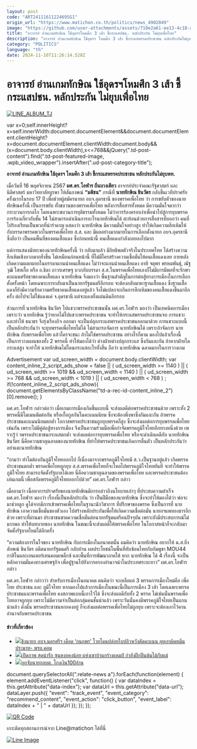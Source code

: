 ```yaml
---
layout: post
code: "ART2411161122469SG1"
origin_url: "https://www.matichon.co.th/politics/news_4902049"
image: "https://github.com/user-attachments/assets/710e2a61-ee13-4c18-a73a-42c658f786d8"
title: "อาจารย์ อ่านเกมทักษิณ ใช้อุดรฯโหมศึก 3 เส้า ชี้กระแสปชน. หลักประกัน ไม่ยุบเพื่อไทย"
description: "อาจารย์ อ่านเกมทักษิณ ใช้อุดรฯ โหมศึก 3 เส้า ชี้กระแสพรรคประชาชน หลักประกันไม่ยุบพท."
category: "POLITICS"
language: "th"
date: 2024-11-16T11:26:14.528Z
---
```


# อาจารย์ อ่านเกมทักษิณ ใช้อุดรฯโหมศึก 3 เส้า ชี้กระแสปชน. หลักประกัน ไม่ยุบเพื่อไทย

[![](https://www.matichon.co.th/wp-content/uploads/2024/11/LINE_ALBUM_TJ.jpg "LINE_ALBUM_TJ")](https://www.matichon.co.th/wp-content/uploads/2024/11/LINE_ALBUM_TJ.jpg)

var x=0;self.innerHeight?x=self.innerWidth:document.documentElement&&document.documentElement.clientHeight?x=document.documentElement.clientWidth:document.body&&(x=document.body.clientWidth),x<=768&&jQuery(".td-post-content").find(".td-post-featured-image, .wpb\_video\_wrapper").insertAfter(".ud-post-category-title");

**อาจารย์ อ่านเกมทักษิณ ใช้อุดรฯ โหมศึก 3 เส้า ชี้กระแสพรรคประชาชน หลักประกันไม่ยุบพท.**

เมื่อวันที่ 16 พฤศจิกายน 2567 **ผศ.ดร.โอฬาร ถิ่นบางเตียว** อาจารย์ประจำคณะรัฐศาสตร์ และนิติศาสตร์ มหาวิทยาลัยบูรพา ให้สัมภาษณ์ **“มติชน”** กรณีที่ **นายทักษิณ ชินวัตร** กลับขึ้นเวทีปราศรัยครั้งแรกในรอบ 17 ปี เพื่อช่วยผู้สมัครนายก อบจ.อุดรธานี ของพรรคเพื่อไทย ว่า การขยับตัวของนายทักษิณครั้งนี้ เป็นการขยับ ทั้งขบวนของพรรคเพื่อไทย พลังการสื่อสารทั้งหมด มีความมั่นใจมากว่ากระบวนการกลไก โดยเฉพาะขบวนการยุติธรรมทั้งหมด ไม่ว่าการร้องครอบงำเพื่อนำไปสู่การยุบพรรค การร้องเกี่ยวกับชั้น 14 ไม่สามารถดำเนินการอะไรนายทักษิณได้ สะท้อนด้วยการสื่อสารที่บอกว่า คนที่ไปร้องเรียนเป็นพวกที่น่ารำคาญ แสดงว่า นายทักษิณ มีความมั่นใจอย่างสูง ทำให้เกิดความฮึกเหิมให้กับบรรดาพรรคพวกในพรรคเพื่อไทย ส.ส. และ มีผลอย่างมากมายในการเลือกตั้งนายก อบจ.อุดรธานี ซึ่งถือว่า เป็นคนพื้นที่ของคนเสื้อแดง ซึ่งก่อนหน้านี้ คนเสื้อแดงกำลังถอยลงไปมาก

แต่การแสดงนัยยะของนายทักษิณครั้งนี้ ว่า กลับมาแล้ว มีอิทธิพลตัวจริงในประเทศไทย ได้สร้างความฮึกเหิมเชิงบวกมากยิ่งขึ้น ไม่เหมือนก่อนหน้านี้ ที่ไม่มีใครสร้างความเชื่อมั่นให้คนเสื้อแดงเลย ภายหลังเกิดความแตกแยกในบรรดาแกนนำคนเสื้อแดง ไม่ว่าจะแกนนำคนเสื้อแดง อาทิ จตุพร พรหมพันธุ์, ณัฐวุฒิ ใสยเกื้อ หรือ อ.ธิดา ถาวรเศรษฐ บวกกับบรรดา ส.ส.ในพรรคเพื่อไทยเองก็ไม่มีบารมีพอที่จะรักษาคะแนนศรัทธาของคนเสื้อแดง นายทักษิณ จึงมองว่า พื้นฐานสำคัญในการต่อสู้ทางการเมืองในการเลือกตั้งครั้งหน้า โดยเฉพาะการกลับมาเป็นนายกรัฐมนตรีอีกรอบ จะต้องกลับมาหาฐานเสื้อแดง ซึ่งฐานเสื้อแดงก็ยังมีความรักความศรัทธาคนเสื้อแดงอยู่แล้ว จึงไม่แปลกจะเกิดการฮึกเหิมของคนเสื้อแดงขึ้นมาอีกครั้ง ต่อไปจะไม่ใช่แดงแค่ จ.อุดรธานี แต่จะแดงทั้งแผ่นดินอีกรอบ

ส่วนการที่ นายทักษิณ ชินวัตร ไปแขวะพรรคประชาชนนั้น ผศ.ดร.โอฬาร มองว่า เป็นเทคนิคการเมือง เพราะว่า นายทักษิณ รู้ว่าหากไม่ไปแขวะพรรคประชาชน จะทำให้กระแสพรรคประชาชนจบ การแขวะ และทำให้ ธนาธร จึงรุ่งเรืองกิจ ออกมา จะเป็นปลุกกระแสพรรคประชาชนออกมาด้วย การแขวะแบบนี้เป็นหลักประกันว่า จะยุบพรรคเพื่อไทยไม่ได้ ไม่สามารถจัดการ นายทักษิณได้ เพราะถ้าจัดการ นายทักษิณ กับพรรคเพื่อไทย แล้วใครจะชนะ ถ้าไม่ใช่พรรคประชาชน อย่างไรก็ตาม มองไปแล้วเรื่องนี้ เป็นการวางแผนของทั้ง 2 พรรคนี้ ทำให้มองได้ว่า ต่างฝ่ายต่างปลุกกระแส ซึ่งกันและกัน ถ้าหากฝ่ายใดกระแสสูง จะทำให้ นายทักษิณไม่โดนกระแสอะไรทั้งสิ้น ถือว่า นายทักษิณ ฉลาดมากในการวางเกม

Advertisement var ud\_screen\_width = document.body.clientWidth; var content\_inline\_2\_script\_ads\_show = false || ( ud\_screen\_width >= 1140 ) || ( ud\_screen\_width >= 1019 && ud\_screen\_width < 1140 ) || ( ud\_screen\_width >= 768 && ud\_screen\_width < 1019 ) || ( ud\_screen\_width < 768 ) ; if(!content\_inline\_2\_script\_ads\_show){ document.getElementsByClassName("td-a-rec-id-content\_inline\_2")\[0\].remove(); }

ผศ.ดร.โอฬาร กล่าวต่อว่า เมื่อเกมการเมืองเกิดขึ้นแบบนี้ จะส่งผลดีต่อพรรคประชาชนด้วย เพราะทั้ง 2 พรรคนี้มีโมเมนตัมต่อกัน หรือเกื้อกูลกันในคะแนนนิยม ซึ่งจะต้องพึ่งพาซึ่งกันและกัน ถ้าพรรคประชาชนคะแนนนิยมตกต่ำ โอกาสพรรคประชาชนถูกยุบพรรคก็สูง ซึ่งจะส่งผลต่อการยุบพรรคเพื่อไทยเช่นกัน เพราะไม่มีคู่ต่อสู้ทางการเมือง จึงเป็นความร่วมมือเพื่อกำจัดพรรคภูมิใจไทยอีกทางหนึ่งด้วย เพราะรู้ว่ าพรรคประชาชนกระแสตกต่ำ จะส่งผลต่อการยุบพรรคเพื่อไทย หรือจะดำเนินคดีกับ นายทักษิณ ชินวัตร นี่คือความชาญฉลาดของนายทักษิณ ที่ทำให้พรรคประชาชนเกิดการตื่นตัว เป็นหลักประกันว่าอย่าแตะนายทักษิณ

“ถามว่า ทำไมต้องกันภูมิใจไทยออกไป ก็เนื่องมาจากพรรคภูมิใจไทยมี ส.ว.เป็นฐานอยู่แล้ว เกิดพรรคประชาชนตกต่ำ พรรคเพื่อไทยถูกยุบ ส.ส.พรรคเพื่อไทยก็จะไหลไปพรรคภูมิใจไทยทันที จะทำให้พรรคภูมิใจไทย สามารถจัดตั้งรัฐบาลได้เลย นี่คือความชาญฉลาดของพรรคเพื่อไทย และพรรคประชาชนต้องเล่นเกมนี้ เพื่อสกัดพรรคภูมิใจไทยออกไปด้วย” ผศ.ดร.โอฬาร กล่าว

เมื่อถามว่า เนื้อหาการปราศรัยของนายทักษิณมีการกล่าวถึงนโยบายเก่าๆ ที่ประสบความสำเร็จ ผศ.ดร.โอฬาร มองว่า เรื่องนี้เป็นหลักประกัน ว่า เป็นฝีมือของนายทักษิณ ซึ่งจะทำให้มองได้ว่า พ่อจะมาช่วยลูก ดูได้จากมีการเข้าพรรคเพื่อไทยในฐานะนักวิชาการ ที่ปรึกษาของพรรค ซึ่งเป็นการที่ นายทักษิณ เอาความเชื่อมั่นของตัวเอง ไปสร้างหลักประกันเพื่อให้เกิดความเชื่อต่อมั่น นายกฯแพทองธารอีกด้วย เพราะที่ผ่านมา ประชาชนขาดความเชื่อมั่นต่อนายกรัฐมนตรีคนปัจจุบัน เพราะยังมีประสบการณ์ไม่มากพอ ทำให้บทบาทของ นายทักษิณ ในขณะนี้จะส่งผลดีให้พรรคเพื่อไทย ในโอกาสหน้าก็จะกลับมาจัดตั้งรัฐบาลใหม่ได้อีกครั้ง

“ความต้องการในใจของ นายทักษิณ กับการเมืองในอนาคตนั้น ผมคิดว่า นายทักษิณ อยากให้ น.ส.ยิ่งลักษณ์ ชินวัตร อดีตนายกรัฐมนตรี กลับบ้าน ผลประโยชน์ในพื้นที่ทับซ้อนไทยกับกัมพูชา MOU44 กาสิโนและเอนเตอร์เทนคอมเพล็กซ์ และพื้นที่การพัฒนาภาคใต้ หาก นายทักษิณ ได้ 4 เรื่องนี้ จะเป็นหลักความมั่นคงทางเศรษฐกิจ เพื่อปูฐานไปยังการครองอำนาจนำในประเทศระยะยาว” ผศ.ดร.โอฬาร กล่าว

ผศ.ดร.โอฬาร กล่าวว่า สำหรับการเมืองในอนาคต ตนคิดว่า จะเหลือแค่ 3 พรรคการเมืองใหม่คือ เพื่อไทย ประชาชน และ ภูมิใจไทย หากมองไปแล้วการเมืองในขณะนี้เป็นการเมือง 3 เส้า โดยเฉพาะพรรคประชาชนและพรรคเพื่อไทย คงสภาพแบบนี้เอาไว้ได้ ซึ่งจะส่งผลดีกับทั้ง 2 พรรค ไม่เช่นนั้นพรรคเพื่อไทยอาจถูกยุบ เพราะไม่มีความจำเป็นต่อกลุ่มคนชั้นนำแล้ว เพราะวันนั้นคงมีพรรคภูมิใจไทยเป็นแกนนำแล้ว ดังนั้น พรรคประชาชนหากคงอยู่ ก็จะส่งผลต่อพรรคเพื่อไทยไม่ถูกยุบ เพราะจะต้องเอาไว้คานอำนาจกับพรรคประชาชน

#### ข่าวที่เกี่ยวข้อง

*   [![](https://www.matichon.co.th/wp-content/uploads/2024/11/1-203.jpg)ชิงนายก อบจ.นครศรีฯ เดือด ‘กนกพร’ โวยโดนปล่อยใบปลิวหวังตัดคะแนน ลุยเอาผิดหมิ่นประมาท- พรบ.คอม](https://www.matichon.co.th/politics/news_4902414)
*   [![](https://www.matichon.co.th/wp-content/uploads/2024/11/11-146.jpg)เปิดภาพ สุดน่ารัก ซุนหงอคงน้อย แห่งเขาบ้านกร่างแคมป์ กำลังฝึกปีนต้นไม้กับแม่](https://www.matichon.co.th/local/quality-life/news_4902368)
*   [![](https://www.matichon.co.th/wp-content/uploads/2024/11/maxresdefault-71.jpg)บุกจับนายกอบต. โกงเงิน100ล้าน](https://www.matichon.co.th/clips/news_4902407)

document.querySelectorAll(".relate-news a").forEach(function(element) { element.addEventListener("click", function() { var dataIndex = this.getAttribute("data-index"); var dataUrl = this.getAttribute("data-url"); dataLayer.push({ "event": "track\_event", "event\_category": "recommend\_content", "event\_action": "click\_button", "event\_label": dataIndex + " | " + dataUrl }); }); });

[![QR Code](https://www.matichon.co.th/wp-content/uploads/2023/07/wob1371z.jpg)](https://lin.ee/ht0nDxX)

เกาะติดทุกสถานการณ์จาก Line@matichon ได้ที่นี่

[![Line Image](https://www.matichon.co.th/wp-content/uploads/2023/07/th.png)](https://lin.ee/ht0nDxX)